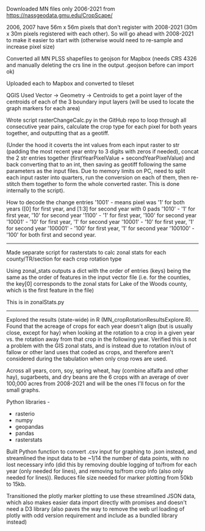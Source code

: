Downloaded MN files only 2006-2021 from https://nassgeodata.gmu.edu/CropScape/

2006, 2007 have 56m x 56m pixels that don't register with 2008-2021 (30m x 30m pixels registered with each other). So will go ahead with 2008-2021 to make it easier to start with (otherwise would need to re-sample and increase pixel size)

Converted all MN PLSS shapefiles to geojson for Mapbox (needs CRS 4326 and manually deleting the crs line in the output .geojson before can import ok)

Uploaded each to Mapbox and converted to tileset

QGIS Used Vector -> Geometry -> Centroids to get a point layer of the centroids of each of the 3 boundary input layers (will be used to locate the graph markers for each area)

Wrote script rasterChangeCalc.py in the GitHub repo to loop through all consecutive year pairs, calculate the crop type for each pixel for both years together, and outputting that as a geotiff.

(Under the hood it coverts the int values from each input raster to str (padding the most recent year entry to 3 digits with zeros if needed), concat the 2 str entries together (firstYearPixelValue + secondYearPixelValue) and back converting that to an int, then saving as geotiff following the same parameters as the input files. Due to memory limits on PC, need to split each input raster into quarters, run the conversion on each of them, then re-stitch them together to form the whole converted raster. This is done internally to the script).

How to decode the change entries
'1001' - means pixel was '1' for both years ([0] for first year, and [1:3] for second year with 0 pads
'1010' - '1' for first year, '10' for second year
'1100' - '1' for first year, '100' for second year
'10001' - '10' for first year, '1' for second year
'10001' - '10' for first year, '1' for second year
'100001' - '100' for first year, '1' for second year
'100100' - '100' for both first and second year.

---

Made separate script for rasterstats to calc zonal stats for each county/TR/section for each crop rotation type

Using zonal_stats outputs a dict with the order of entries (keys) being the same as the order of
features in the input vector file (i.e. for the counties, the key[0] corresponds to the zonal stats for Lake of the Woods county, which is the first feature in the file)

This is in zonalStats.py

---

Explored the results (state-wide) in R (MN_cropRotationResultsExplore.R). Found that the acreage of crops for each year doesn't align (but is usually close, except for hay) when looking at the rotation to a crop in a given year vs. the rotation away from that crop in the following year. Verified this is not a problem with the GIS zonal stats, and is instead due to rotation in/out of fallow or other land uses that coded as crops, and therefore aren't considered during the tabulation when only crop rows are used.

Across all years, corn, soy, spring wheat, hay (combine alfalfa and other hay), sugarbeets, and dry beans are the 6 crops with an average of over 100,000 acres from 2008-2021 and will be the ones I'll focus on for the small graphs.

Python libraries -

- rasterio
- numpy
- geopandas
- pandas
- rasterstats

Built Python function to convert .csv input for graphing to .json instead, and streamlined the input data to be ~1/14 the number of data points, with no lost necessary info (did this by removing double logging of to/from for each year (only needed for lines), and removing to/from crop info (also only needed for lines)). Reduces file size needed for marker plotting from 50kb to 15kb.

Transitioned the plotly marker plotting to use these streamlined JSON data, which also makes easier data import directly with promises and doesn't need a D3 library (also paves the way to remove the web url loading of plotly with odd version requirement and include as a bundled library instead)
